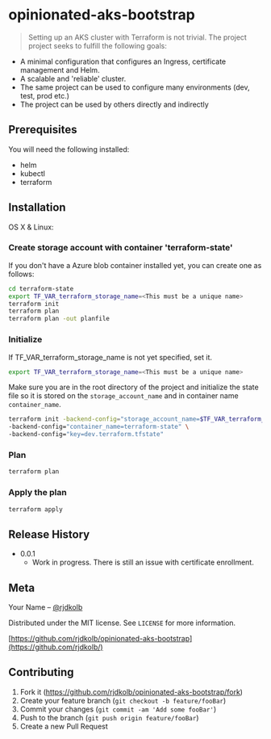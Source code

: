 # opinionated-aks-bootstrap
> Setting up an AKS cluster with Terraform is not trivial. The project project seeks to fulfill the following goals:
- A minimal configuration that configures an Ingress, certificate management and Helm.
- A scalable and 'reliable' cluster.
- The same project can be used to configure many environments (dev, test, prod etc.)
- The project can be used by others directly and indirectly


## Prerequisites

You will need the following installed:
- helm
- kubectl
- terraform

## Installation

OS X & Linux:

### Create storage account with container 'terraform-state'

If you don't have a Azure blob container installed yet, you can create one as follows:
```sh
cd terraform-state
export TF_VAR_terraform_storage_name=<This must be a unique name>
terraform init
terraform plan
terraform plan -out planfile 
```

### Initialize 

If TF_VAR_terraform_storage_name is not yet specified, set it.
```sh
export TF_VAR_terraform_storage_name=<This must be a unique name>
```

Make sure you are in the root directory of the project and initialize the state file so it is stored on the `storage_account_name` and in container name `container_name`.

```sh
terraform init -backend-config="storage_account_name=$TF_VAR_terraform_storage_name" \
-backend-config="container_name=terraform-state" \
-backend-config="key=dev.terraform.tfstate"
```

### Plan

```sh
terraform plan
```

### Apply the plan
```sh
terraform apply
```

## Release History

* 0.0.1
    * Work in progress. There is still an issue with certificate enrollment.

## Meta

Your Name – [@rjdkolb](https://twitter.com/rjdkolb)

Distributed under the MIT license. See ``LICENSE`` for more information.

[https://github.com/rjdkolb/opinionated-aks-bootstrap](https://github.com/rjdkolb/)

## Contributing

1. Fork it (<https://github.com/rjdkolb/opinionated-aks-bootstrap/fork>)
2. Create your feature branch (`git checkout -b feature/fooBar`)
3. Commit your changes (`git commit -am 'Add some fooBar'`)
4. Push to the branch (`git push origin feature/fooBar`)
5. Create a new Pull Request



